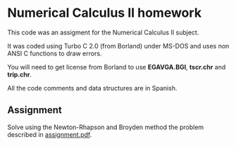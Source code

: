 # Numerical Calculus II homework

This code was an assigment for the Numerical Calculus II subject.

It was coded using Turbo C 2.0 (from Borland) under MS-DOS and uses non ANSI C functions to draw errors.

You will need to get license from Borland to use **EGAVGA.BGI**, **tscr.chr** and **trip.chr**. 

All the code comments and data structures are in Spanish.

## Assignment

Solve using the Newton-Rhapson and Broyden method the problem described in [assignment.pdf](assignment.pdf).
